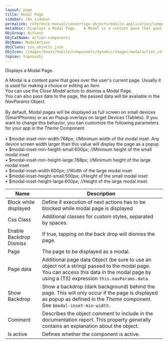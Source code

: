 ```yaml
---
layout: page
title: Modal Page
sidebar: c8o_sidebar
permalink: reference-manual/convertigo-objects/mobile-application/components/action-components/modal-page/
metadesc: Displays a Modal Page.   A Modal is a content pane that goes over the user's current page. Usually it is used for making a choice or editing an item. 
ObjGroup: Actions
ObjCatName: action-components
ObjName: ModalAction
ObjClass: ion_objects.json
ObjIcon: /images/beans/mobile/components/dynamic/images/modalaction_color_32x32.png
topnav: topnavobj
---
```

Displays a Modal Page. <br/>

 A Modal is a content pane that goes over the user's current page. Usually it is used for making a choice or editing an item.<br/>
You can use the <i>Close Modal</i> action  to dismiss a Modal Page.<br/>
You can also pass data to the page, the passed data will be available in the <i>NavParams</i> Object.<br/>
<br/>
By default, Modal pages will be displayed as full screen on small devices (SmartPhones) or as an Popup overlays on larget Devices (Tablets). If you want to change this behavior, you can customize the following parameters for your app in the <i>Theme</i> Component:<br/>
<br/>
 • $modal-inset-min-width:768px;        //Minimum width of the modal inset. Any device screen width larger than this value will display the page as a popup<br/>
 • $modal-inset-min-height-small:600px; //Minimum height of the small modal inset<br/>
 • $modal-inset-min-height-large:768px; //Minimum height of the large modal inset<br/>
 • $modal-inset-width:600px;            //Width of the large modal inset<br/>
 • $modal-inset-height-small:500px;     //Height of the small modal inset<br/>
 • $modal-inset-height-large:600px;     //Height of the large modal inset.

Name | Description 
--- | ---
Block while displayed | Define if execution of next actions has to be blocked while modal page is displayed
Css Class | Additional classes for custom styles, separated by spaces.
Enable Backdrop Dismiss | If true, tapping on the back drop will dismiss the page.
Page | The page to be displayed as a modal.
Page data | Additional page data Object (be sure to use an object not a string) passed to the modal page. You can access this data in the modal page by using a (TS) expression <code>this.navParams.data</code>.
Show Backdrop | Show a backdrop (dark background) behind the page. This will only occur if the page is displayed as popup as defined in the <i>Theme</i> component. See <code>$modal-inset-min-width</code>.
Comment | Describes the object comment to include in the documentation report.  This property generally contains an explanation about the object. 
Is active | Defines whether the component is active. 

